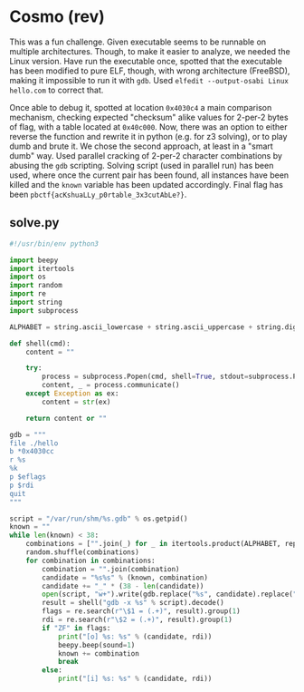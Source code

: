 # Cosmo (rev)

This was a fun challenge. Given executable seems to be runnable on multiple architectures. Though, to make it easier to analyze, we needed the Linux version. Have run the executable once, spotted that the executable has been modified to pure ELF, though, with wrong architecture (FreeBSD), making it impossible to run it with `gdb`. Used `elfedit --output-osabi Linux hello.com` to correct that.

Once able to debug it, spotted at location `0x4030c4` a main comparison mechanism, checking expected "checksum" alike values for 2-per-2 bytes of flag, with a table located at `0x40c000`. Now, there was an option to either reverse the function and rewrite it in python (e.g. for z3 solving), or to play dumb and brute it. We chose the second approach, at least in a "smart dumb" way. Used parallel cracking of 2-per-2 character combinations by abusing the `gdb` scripting. Solving script (used in parallel run) has been used, where once the current pair has been found, all instances have been killed and the `known` variable has been updated accordingly. Final flag has been `pbctf{acKshuaLLy_p0rtable_3x3cutAbLe?}`.

## solve.py

```py
#!/usr/bin/env python3

import beepy
import itertools
import os
import random
import re
import string
import subprocess

ALPHABET = string.ascii_lowercase + string.ascii_uppercase + string.digits + '{_}'

def shell(cmd):
    content = ""

    try:
        process = subprocess.Popen(cmd, shell=True, stdout=subprocess.PIPE, stderr=subprocess.STDOUT)
        content, _ = process.communicate()
    except Exception as ex:
        content = str(ex)

    return content or ""

gdb = """
file ./hello
b *0x4030cc
r %s
%k
p $eflags
p $rdi
quit
"""

script = "/var/run/shm/%s.gdb" % os.getpid()
known = ""
while len(known) < 38:
    combinations = ["".join(_) for _ in itertools.product(ALPHABET, repeat=2)]
    random.shuffle(combinations)
    for combination in combinations:
        combination = "".join(combination)
        candidate = "%s%s" % (known, combination)
        candidate += "_" * (38 - len(candidate))
        open(script, "w+").write(gdb.replace("%s", candidate).replace("%k", "c\n" * (len(known) // 2)))
        result = shell("gdb -x %s" % script).decode()
        flags = re.search(r"\$1 = (.+)", result).group(1)
        rdi = re.search(r"\$2 = (.+)", result).group(1)
        if "ZF" in flags:
            print("[o] %s: %s" % (candidate, rdi))
            beepy.beep(sound=1)
            known += combination
            break
        else:
            print("[i] %s: %s" % (candidate, rdi))
```

